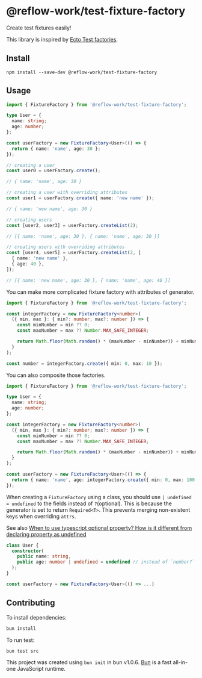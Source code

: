 # @reflow-work/test-fixture-factory

Create test fixtures easily!

This library is inspired by [Ecto Test factories](https://hexdocs.pm/ecto/test-factories.html).

## Install

```
npm install --save-dev @reflow-work/test-fixture-factory
```

## Usage

```typescript
import { FixtureFactory } from '@reflow-work/test-fixture-factory';

type User = {
  name: string;
  age: number;
};

const userFactory = new FixtureFactory<User>(() => {
  return { name: 'name', age: 30 };
});

// creating a user
const user0 = userFactory.create();

// { name: 'name', age: 30 }

// creating a user with overriding attributes
const user1 = userFactory.create({ name: 'new name' });

// { name: 'new name', age: 30 }

// creating users
const [user2, user3] = userFactory.createList(2);

// [{ name: 'name', age: 30 }, { name: 'name', age: 30 }]

// creating users with overriding attributes
const [user4, user5] = userFactory.createList(2, [
  { name: 'new name' },
  { age: 40 },
]);

// [{ name: 'new name', age: 30 }, { name: 'name', age: 40 }]
```

You can make more complicated fixture factory with attributes of generator.

```typescript
import { FixtureFactory } from '@reflow-work/test-fixture-factory';

const integerFactory = new FixtureFactory<number>(
  ({ min, max }: { min?: number; max?: number }) => {
    const minNumber = min ?? 0;
    const maxNumber = max ?? Number.MAX_SAFE_INTEGER;

    return Math.floor(Math.random() * (maxNumber - minNumber)) + minNumber;
  }
);

const number = integerFactory.create({ min: 0, max: 10 });
```

You can also composite those factories.

```typescript
import { FixtureFactory } from '@reflow-work/test-fixture-factory';

type User = {
  name: string;
  age: number;
};

const integerFactory = new FixtureFactory<number>(
  ({ min, max }: { min?: number; max?: number }) => {
    const minNumber = min ?? 0;
    const maxNumber = max ?? Number.MAX_SAFE_INTEGER;

    return Math.floor(Math.random() * (maxNumber - minNumber)) + minNumber;
  }
);

const userFactory = new FixtureFactory<User>(() => {
  return { name: 'name', age: integerFactory.create({ min: 0, max: 100 }) };
});
```

When creating a `FixtureFactory` using a class, you should use `| undefined = undefined` to the fields instead of `?`(optional). This is because the generator is set to return `Required<T>`. This prevents merging non-existent keys when overriding `attrs`.

See also [When to use typescript optional property? How is it different from declaring property as undefined](https://kate-dev.medium.com/when-to-use-typescript-optional-property-how-is-it-different-from-declaring-property-as-undefined-2319a0ee1f07)

```typescript
class User {
  constructor(
    public name: string,
    public age: number | undefined = undefined // instead of `number?`
  );
}

const userFactory = new FixtureFactory<User>(() => ...)
```

## Contributing

To install dependencies:

```bash
bun install
```

To run test:

```bash
bun test src
```

This project was created using `bun init` in bun v1.0.6. [Bun](https://bun.sh) is a fast all-in-one JavaScript runtime.
